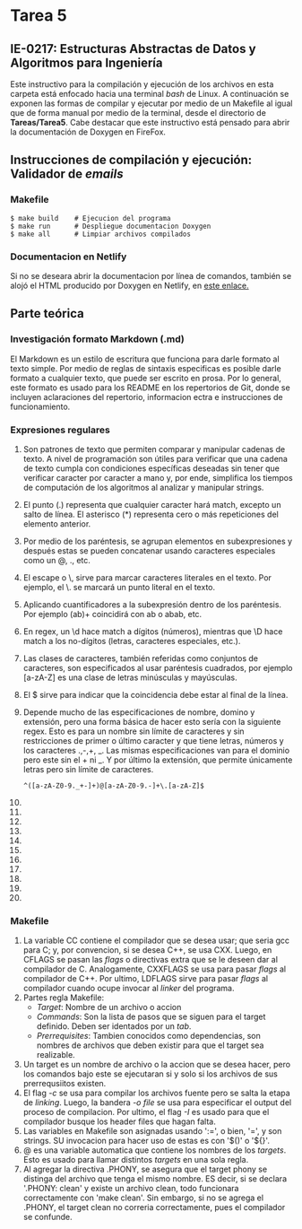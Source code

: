 # Tarea 5
## IE-0217: Estructuras Abstractas de Datos y Algoritmos para Ingeniería

Este instructivo para la compilación y ejecución de los archivos en esta carpeta está enfocado hacia una terminal _bash_ de Linux.  A continuación se exponen las formas de compilar y ejecutar por medio de un Makefile al igual que de forma manual por medio de la terminal, desde el directorio de **Tareas/Tarea5**. Cabe destacar que este instructivo está pensado para abrir la documentación de Doxygen en FireFox.

## Instrucciones de compilación y ejecución: Validador de _emails_
### Makefile
```
$ make build    # Ejecucion del programa
$ make run      # Despliegue documentacion Doxygen
$ make all      # Limpiar archivos compilados
``` 

### Documentacion en Netlify

Si no se deseara abrir la documentacion por línea de comandos, también se alojó el HTML producido por Doxygen en Netlify, en [este enlace.]()

## Parte teórica

### Investigación formato Markdown (.md)

El Markdown es un estilo de escritura que funciona para darle formato al texto simple. Por medio de reglas de sintaxis especificas es posible darle formato a cualquier texto, que puede ser escrito en prosa. Por lo general, este formato es usado para los README en los repertorios de Git, donde se incluyen aclaraciones del repertorio, informacion ectra e instrucciones de funcionamiento. 

### Expresiones regulares
1. Son patrones de texto que permiten comparar y manipular cadenas de texto. A nivel de programación son útiles para verificar que una cadena de texto cumpla con condiciones específicas deseadas sin tener que verificar caracter por caracter a mano y, por ende, simplifica los tiempos de computación de los algoritmos al analizar y manipular strings.
2. El punto (.) representa que cualquier caracter hará match, excepto un salto de línea. El asterisco (*) representa cero o más repeticiones del elemento anterior.
3. Por medio de los paréntesis, se agrupan elementos en subexpresiones y después estas se pueden concatenar usando caracteres especiales como un @, \., etc.
4. El escape o \\, sirve para marcar caracteres literales en el texto. Por ejemplo, el \\. se marcará un punto literal en el texto.
5. Aplicando cuantificadores a la subexpresión dentro de los paréntesis. Por ejemplo (ab)+ coincidirá con ab o abab, etc.
6. En regex, un \\d hace match a dígitos (números), mientras que \\D hace match a los no-dígitos (letras, caracteres especiales, etc.).
7. Las clases de caracteres, también referidas como conjuntos de caracteres, son especificados al usar paréntesis cuadrados, por ejemplo [a-zA-Z] es una clase de letras minúsculas y mayúsculas.
8. El $ sirve para indicar que la coincidencia debe estar al final de la línea.
9. Depende mucho de las especificaciones de nombre, domino y extensión, pero una forma básica de hacer esto sería con la siguiente regex. Esto es para un nombre sin límite de caracteres y sin restricciones de primer o último caracter y que tiene letras, números y los caracteres .,-,+, _. Las mismas especificaciones van para el dominio pero este sin el + ni _. Y por último la extensión, que permite únicamente letras pero sin límite de caracteres.
    ```
    ^([a-zA-Z0-9._+-]+)@[a-zA-Z0-9.-]+\.[a-zA-Z]$
    ```

10. 
11. 
12. 
13. 
14. 
15. 
16. 
17. 
18. 
19. 
20. 

### Makefile
1. La variable CC contiene el compilador que se desea usar; que seria gcc para C; y, por convencion, si se desea C++, se usa CXX. Luego, en CFLAGS se pasan las _flags_ o directivas extra que se le deseen dar al compilador de C. Analogamente, CXXFLAGS se usa para pasar _flags_ al compilador de C++. Por ultimo, LDFLAGS sirve para pasar _flags_ al compilador cuando ocupe invocar al _linker_ del programa.
2. Partes regla Makefile:
    - _Target_: Nombre de un archivo o accion
    - _Commands_: Son la lista de pasos que se siguen para el target definido. Deben ser identados por un _tab_.
    - _Prerrequisites_: Tambien conocidos como dependencias, son nombres de archivos que deben existir para que el target sea realizable.
3. Un target es un nombre de archivo o la accion que se desea hacer, pero los comandos bajo este se ejecutaran si y solo si los archivos de sus prerrequsiitos existen.
4. El flag _-c_ se usa para compilar los archivos fuente pero se salta la etapa de _linking_. Luego, la bandera _-o file_ se usa para especificar el output del proceso de compilacion. Por ultimo, el flag _-I_ es usado para que el compilador busque los header files que hagan falta.
5. Las variables en Makefile son asignadas usando ':=', o bien, '=', y son strings. SU invocacion para hacer uso de estas es con '\$()' o '\${}'.
6. @ es una variable automatica que contiene los nombres de los _targets_. Esto es usado para llamar distintos _targets_ en una sola regla.
7. Al agregar la directiva .PHONY, se asegura que el target phony se distinga del archivo que tenga el mismo nombre. ES decir, si se declara '.PHONY: clean' y existe un archivo clean, todo funcionara correctamente con 'make clean'. Sin embargo, si no se agrega el .PHONY, el target clean no correria correctamente, pues el compilador se confunde.
